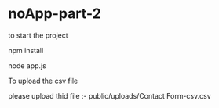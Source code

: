 # noApp-part-2

to start the project

npm install

node app.js


To upload the csv file 

please upload thid file  :-  public/uploads/Contact Form-csv.csv
